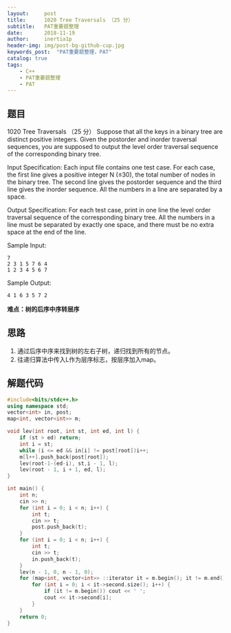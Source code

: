 ```yaml
---
layout:     post
title:      1020 Tree Traversals （25 分）
subtitle:   PAT重要题整理
date:       2018-11-19
author:     inertia1p
header-img: img/post-bg-github-cup.jpg
keywords_post:  "PAT重要题整理，PAT"
catalog: true
tags:
    - C++
    - PAT重要题整理
    - PAT
---
```


## 题目

1020 Tree Traversals （25 分）
Suppose that all the keys in a binary tree are distinct positive integers. Given the postorder and inorder traversal sequences, you are supposed to output the level order traversal sequence of the corresponding binary tree.

Input Specification:
Each input file contains one test case. For each case, the first line gives a positive integer N (≤30), the total number of nodes in the binary tree. The second line gives the postorder sequence and the third line gives the inorder sequence. All the numbers in a line are separated by a space.

Output Specification:
For each test case, print in one line the level order traversal sequence of the corresponding binary tree. All the numbers in a line must be separated by exactly one space, and there must be no extra space at the end of the line.

Sample Input:
```
7
2 3 1 5 7 6 4
1 2 3 4 5 6 7
```
Sample Output:
```
4 1 6 3 5 7 2
```
**难点：树的后序中序转层序**

## 思路

1. 通过后序中序来找到树的左右子树，递归找到所有的节点。
2. 往递归算法中传入L作为层序标志，按层序加入map。

## 解题代码

```C++
#include<bits/stdc++.h>
using namespace std;
vector<int> in, post;
map<int, vector<int>> m;

void lev(int root, int st, int ed, int l) {
	if (st > ed) return;
	int i = st;
	while (i <= ed && in[i] != post[root])i++;
	m[l++].push_back(post[root]);
	lev(root-1-(ed-i), st,i - 1, l);
	lev(root - 1, i + 1, ed, l);
}

int main() {
	int n;
	cin >> n;
	for (int i = 0; i < n; i++) {
		int t;
		cin >> t;
		post.push_back(t);
	}
	for (int i = 0; i < n; i++) {
		int t;
		cin >> t;
		in.push_back(t);
	}
	lev(n - 1, 0, n - 1, 0);
	for (map<int, vector<int>> ::iterator it = m.begin(); it != m.end(); it++) {
		for (int i = 0; i < it->second.size(); i++) {
			if (it != m.begin()) cout << ' ';
			cout << it->second[i];
		}
	}
	return 0;
}
```
